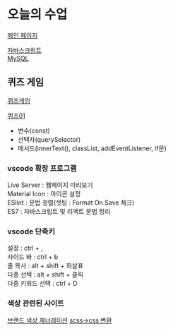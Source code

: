 # 오늘의 수업
[메인 페이지](https://webs9919.github.io/class2024/)     

[자바스크립트](https://webs9919.github.io/class2024/javascript/index.html)   
[MySQL](https://webs9919.github.io/class2024/mysql/index.html)   

## 퀴즈 게임
[퀴즈게임](https://webs9919.github.io/class2024/quiz/index.html)

[퀴즈01](https://webs9919.github.io/class2024/quiz/quiz01.html)
- 변수(const)
- 선택자(querySelector)
- 메서드(innerText(), classList, addEventListener, if문)

### vscode 확장 프로그램
Live Server : 웹페이지 미리보기   
Material Icon : 아이콘 설정   
ESlint : 문법 정렬(셋팅 : Format On Save 체크)   
ES7 : 자바스크립트 및 리액트 문법 정리   

### vscode 단축키
설정 : ctrl + ,   
사이드 바 : ctrl + b   
줄 복사 : alt + shift + 화살표      
다중 선택 : alt + shift + 클릭   
다중 키워드 선택 : ctrl + D

### 색상 관련된 사이트
[브랜드 색상 제너레이션](https://huemint.com)
[scss->css 변환](https://www.sassmeister.com)